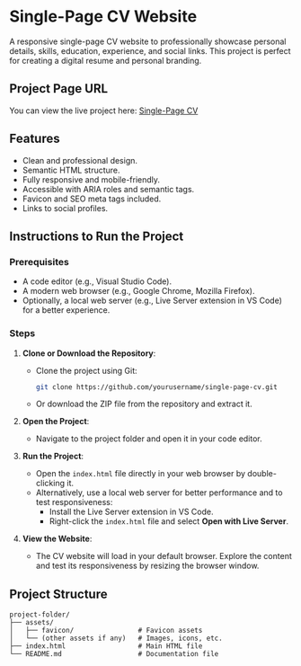 # Single-Page CV Website

A responsive single-page CV website to professionally showcase personal details, skills, education, experience, and social links. This project is perfect for creating a digital resume and personal branding.

## Project Page URL

You can view the live project here:
[Single-Page CV](https://roadmap.sh/projects/single-page-cv)

## Features

- Clean and professional design.
- Semantic HTML structure.
- Fully responsive and mobile-friendly.
- Accessible with ARIA roles and semantic tags.
- Favicon and SEO meta tags included.
- Links to social profiles.

## Instructions to Run the Project

### Prerequisites

- A code editor (e.g., Visual Studio Code).
- A modern web browser (e.g., Google Chrome, Mozilla Firefox).
- Optionally, a local web server (e.g., Live Server extension in VS Code) for a better experience.

### Steps

1. **Clone or Download the Repository**:

   - Clone the project using Git:
     ```bash
     git clone https://github.com/yourusername/single-page-cv.git
     ```
   - Or download the ZIP file from the repository and extract it.

2. **Open the Project**:

   - Navigate to the project folder and open it in your code editor.

3. **Run the Project**:

   - Open the `index.html` file directly in your web browser by double-clicking it.
   - Alternatively, use a local web server for better performance and to test responsiveness:
     - Install the Live Server extension in VS Code.
     - Right-click the `index.html` file and select **Open with Live Server**.

4. **View the Website**:
   - The CV website will load in your default browser. Explore the content and test its responsiveness by resizing the browser window.

## Project Structure

```
project-folder/
├── assets/
│   ├── favicon/                # Favicon assets
│   └── (other assets if any)   # Images, icons, etc.
├── index.html                  # Main HTML file
└── README.md                   # Documentation file
```
